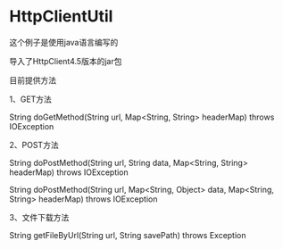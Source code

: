 # HttpClientUtil
这个例子是使用java语言编写的

导入了HttpClient4.5版本的jar包

目前提供方法

1、GET方法

String doGetMethod(String url, Map<String, String> headerMap) throws IOException

2、POST方法

String doPostMethod(String url, String data, Map<String, String> headerMap) throws IOException

String doPostMethod(String url, Map<String, Object> data, Map<String, String> headerMap) throws IOException

3、文件下载方法

String getFileByUrl(String url, String savePath) throws Exception

